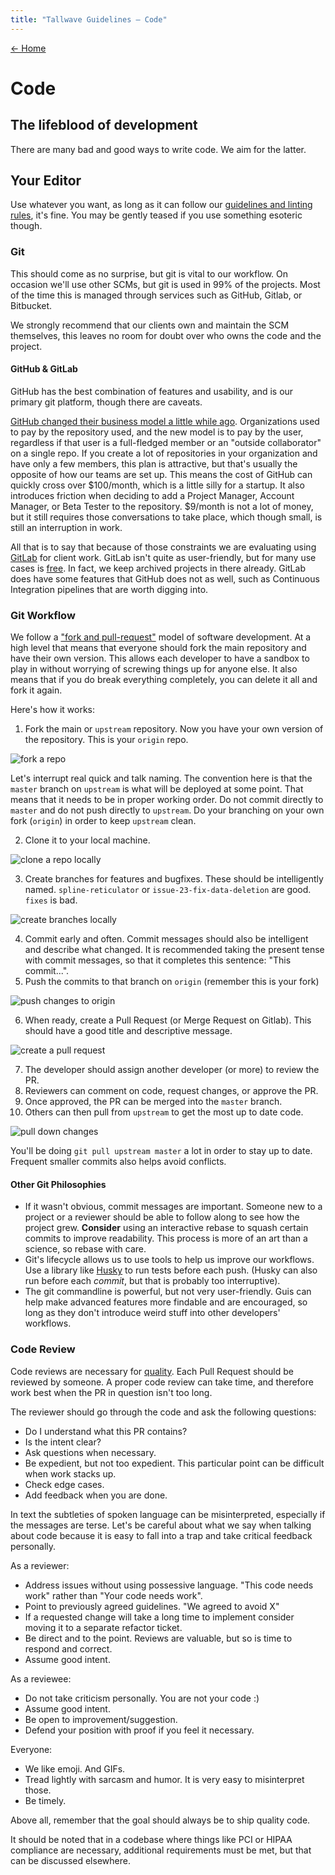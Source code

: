 ```yaml
---
title: "Tallwave Guidelines — Code"
---
```


[&larr; Home](/guidelines)

# Code

## The lifeblood of development

There are many bad and good ways to write code. We aim for the latter.

## Your Editor

Use whatever you want, as long as it can follow our [guidelines and linting rules](https://github.com/tallwave/guidelines), it's fine. You may be gently teased if you use something esoteric though.

### Git

This should come as no surprise, but git is vital to our workflow. On occasion we'll use other SCMs, but git is used in 99% of the projects. Most of the time this is managed through services such as GitHub, Gitlab, or Bitbucket.

We strongly recommend that our clients own and maintain the SCM themselves, this leaves no room for doubt over who owns the code and the project.

#### GitHub & GitLab
GitHub has the best combination of features and usability, and is our primary git platform, though there are caveats.

[GitHub changed their business model a little while ago](https://github.com/blog/2164-introducing-unlimited-private-repositories). Organizations used to pay by the repository used, and the new model is to pay by the user, regardless if that user is a full-fledged member or an "outside collaborator" on a single repo. If you create a lot of repositories in your organization and have only a few members, this plan is attractive, but that's usually the opposite of how our teams are set up. This means the cost of GitHub can quickly cross over $100/month, which is a little silly for a startup. It also introduces friction when deciding to add a Project Manager, Account Manager, or Beta Tester to the repository. $9/month is not a lot of money, but it still requires those conversations to take place, which though small, is still an interruption in work.

All that is to say that because of those constraints we are evaluating using [GitLab](https://gitlab.com/) for client work. GitLab isn't quite as user-friendly, but for many use cases is [free](https://about.gitlab.com/gitlab-com/). In fact, we keep archived projects in there already. GitLab does have some features that GitHub does not as well, such as Continuous Integration pipelines that are worth digging into.

### Git Workflow

We follow a ["fork and pull-request"](https://guides.github.com/introduction/flow/) model of software development. At a high level that means that everyone should fork the main repository and have their own version. This allows each developer to have a sandbox to play in without worrying of screwing things up for anyone else. It also means that if you do break everything completely, you can delete it all and fork it again.

Here's how it works:

1. Fork the main or `upstream` repository. Now you have your own version of the repository. This is your `origin` repo.

<img src="/guidelines/assets/images/code/code-fork.png" alt="fork a repo" />

Let's interrupt real quick and talk naming. The convention here is that the `master` branch on `upstream` is what will be deployed at some point. That means that it needs to be in proper working order. Do not commit directly to `master` and do not push directly to `upstream`. Do your branching on your own fork (`origin`) in order to keep `upstream` clean.

<ol start="2">
<li>Clone it to your local machine.</li>
</ol>

<img src="/guidelines/assets/images/code/code-clone.png" alt="clone a repo locally" />

<ol start="3">
<li>Create branches for features and bugfixes. These should be intelligently named. <code class="highlighter-rouge">spline-reticulator</code> or <code class="highlighter-rouge">issue-23-fix-data-deletion</code> are good. <code class="highlighter-rouge">fixes</code> is bad.</li>
</ol>

<img src="/guidelines/assets/images/code/code-branch.png" alt="create branches locally" />

<ol start="4">
<li>Commit early and often. Commit messages should also be intelligent and describe what changed. It is recommended taking the present tense with commit messages, so that it completes this sentence: "This commit...".</li>
<li>Push the commits to that branch on <code class="highlighter-rouge">origin</code> (remember this is your fork)</li>
</ol>

<img src="/guidelines/assets/images/code/code-push.png" alt="push changes to origin" />

<ol start="6">
<li>When ready, create a Pull Request (or Merge Request on Gitlab). This should have a good title and descriptive message.</li>
</ol>

<img src="/guidelines/assets/images/code/code-pr.png" alt="create a pull request" />

<ol start="7">
<li>The developer should assign another developer (or more) to review the PR.</li>
<li>Reviewers can comment on code, request changes, or approve the PR.</li>
<li>Once approved, the PR can be merged into the <code class="highlighter-rouge">master</code> branch.</li>
<li>Others can then pull from <code class="highlighter-rouge">upstream</code> to get the most up to date code.</li>
</ol>

<img src="/guidelines/assets/images/code/code-pull.png" alt="pull down changes" />

You'll be doing `git pull upstream master` a lot in order to stay up to date. Frequent smaller commits also helps avoid conflicts.

#### Other Git Philosophies

* If it wasn't obvious, commit messages are important. Someone new to a project or a reviewer should be able to follow along to see how the project grew. **Consider** using an interactive rebase to squash certain commits to improve readability. This process is more of an art than a science, so rebase with care.
* Git's lifecycle allows us to use tools to help us improve our workflows. Use a library like [Husky](https://github.com/typicode/husky) to run tests before each push. (Husky can also run before each _commit_, but that is probably too interruptive).
* The git commandline is powerful, but not very user-friendly. Guis can help make advanced features more findable and are encouraged, so long as they don't introduce weird stuff into other developers' workflows.

### Code Review

Code reviews are necessary for [quality](/guidelines/Quality). Each Pull Request should be reviewed by someone. A proper code review can take time, and therefore work best when the PR in question isn't too long.

The reviewer should go through the code and ask the following questions:

 * Do I understand what this PR contains?
 * Is the intent clear?
 * Ask questions when necessary.
 * Be expedient, but not too expedient. This particular point can be difficult when work stacks up.
 * Check edge cases.
 * Add feedback when you are done.

In text the subtleties of spoken language can be misinterpreted, especially if the messages are terse. Let's be careful about what we say when talking about code because it is easy to fall into a trap and take critical feedback personally.

As a reviewer:

 * Address issues without using possessive language. "This code needs work" rather than "Your code needs work".
 * Point to previously agreed guidelines. "We agreed to avoid X"
 * If a requested change will take a long time to implement consider moving it to a separate refactor ticket.
 * Be direct and to the point. Reviews are valuable, but so is time to respond and correct.
 * Assume good intent.

As a reviewee:

 * Do not take criticism personally. You are not your code :)
 * Assume good intent.
 * Be open to improvement/suggestion.
 * Defend your position with proof if you feel it necessary.

Everyone:

 * We like emoji. And GIFs.
 * Tread lightly with sarcasm and humor. It is very easy to misinterpret those.
 * Be timely.

Above all, remember that the goal should always be to ship quality code.

It should be noted that in a codebase where things like PCI or HIPAA compliance are necessary, additional requirements must be met, but that can be discussed elsewhere.
